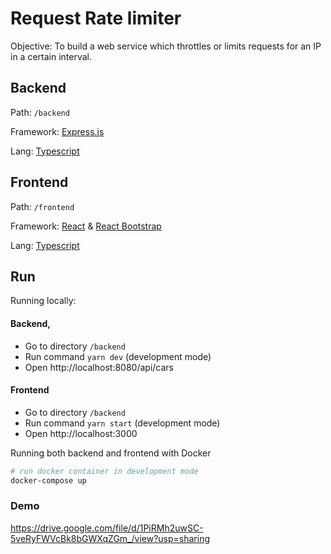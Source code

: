 # Request Rate limiter

Objective: To build a web service which throttles or limits requests for an IP in a certain interval.

## Backend

Path: `/backend`

Framework: [Express.js](https://expressjs.com/)

Lang: [Typescript](https://www.typescriptlang.org/)


## Frontend

Path: `/frontend`

Framework: [React](https://reactjs.org/) & [React Bootstrap](https://react-bootstrap.github.io/)

Lang: [Typescript](https://www.typescriptlang.org/)

## Run

Running locally:

#### Backend, 
  - Go to directory `/backend`
  - Run command `yarn dev` (development mode)
  - Open http://localhost:8080/api/cars
#### Frontend
  - Go to directory `/backend`
  - Run command `yarn start` (development mode)
  - Open http://localhost:3000

Running both backend and frontend with Docker

```bash
# run docker container in development mode
docker-compose up
```

### Demo

https://drive.google.com/file/d/1PiRMh2uwSC-5veRyFWVcBk8bGWXqZGm_/view?usp=sharing